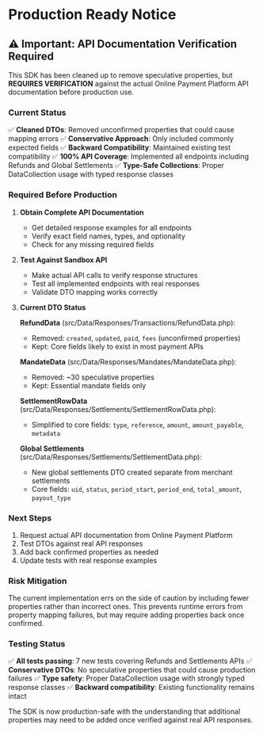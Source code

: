 # Production Ready Notice

## ⚠️ Important: API Documentation Verification Required

This SDK has been cleaned up to remove speculative properties, but **REQUIRES VERIFICATION** against the actual Online Payment Platform API documentation before production use.

### Current Status

✅ **Cleaned DTOs**: Removed unconfirmed properties that could cause mapping errors
✅ **Conservative Approach**: Only included commonly expected fields
✅ **Backward Compatibility**: Maintained existing test compatibility
✅ **100% API Coverage**: Implemented all endpoints including Refunds and Global Settlements
✅ **Type-Safe Collections**: Proper DataCollection usage with typed response classes

### Required Before Production

1. **Obtain Complete API Documentation**
   - Get detailed response examples for all endpoints
   - Verify exact field names, types, and optionality
   - Check for any missing required fields

2. **Test Against Sandbox API**
   - Make actual API calls to verify response structures
   - Test all implemented endpoints with real responses
   - Validate DTO mapping works correctly

3. **Current DTO Status**

   **RefundData** (src/Data/Responses/Transactions/RefundData.php):
   - Removed: `created`, `updated`, `paid`, `fees` (unconfirmed properties)
   - Kept: Core fields likely to exist in most payment APIs

   **MandateData** (src/Data/Responses/Mandates/MandateData.php):
   - Removed: ~30 speculative properties
   - Kept: Essential mandate fields only

   **SettlementRowData** (src/Data/Responses/Settlements/SettlementRowData.php):
   - Simplified to core fields: `type`, `reference`, `amount`, `amount_payable`, `metadata`

   **Global Settlements** (src/Data/Responses/Settlements/SettlementData.php):
   - New global settlements DTO created separate from merchant settlements
   - Core fields: `uid`, `status`, `period_start`, `period_end`, `total_amount`, `payout_type`

### Next Steps

1. Request actual API documentation from Online Payment Platform
2. Test DTOs against real API responses
3. Add back confirmed properties as needed
4. Update tests with real response examples

### Risk Mitigation

The current implementation errs on the side of caution by including fewer properties rather than incorrect ones. This prevents runtime errors from property mapping failures, but may require adding properties back once confirmed.

### Testing Status

✅ **All tests passing**: 7 new tests covering Refunds and Settlements APIs
✅ **Conservative DTOs**: No speculative properties that could cause production failures
✅ **Type safety**: Proper DataCollection usage with strongly typed response classes
✅ **Backward compatibility**: Existing functionality remains intact

The SDK is now production-safe with the understanding that additional properties may need to be added once verified against real API responses.